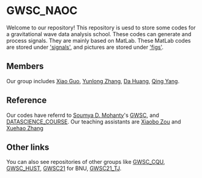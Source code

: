 # GWSC_NAOC
Welcome to our repository! This repository is uesd to store some codes for a gravitational wave data analysis school. 
These codes can generate and process signals. They are mainly based on MatLab. 
These MatLab codes are stored under ['signals'](https://github.com/guoxiaowhu/GWSC_NAOC/tree/main/signals), and pictures are stored under ['figs'](https://github.com/guoxiaowhu/GWSC_NAOC/tree/main/figs).

## Members
Our group includes [Xiao Guo](https://github.com/guoxiaowhu), [Yunlong Zhang](https://github.com/zhangyunlong001), [Da Huang](https://github.com/huangda300), [Qing Yang](https://github.com/yQing-121).
## Reference
Our codes have referrd to [Soumya D. Mohanty](https://github.com/mohanty-sd)'s [GWSC](https://github.com/mohanty-sd/GWSC), and [DATASCIENCE_COURSE](https://github.com/mohanty-sd/DATASCIENCE_COURSE). Our teaching assistants are [Xiaobo Zou](https://github.com/xiaobozou) and [Xuehao Zhang](https://github.com/David-Zhang1) 
## Other links
You can also see repositories of other groups like [GWSC_CQU](https://github.com/gwsccqu/GWSC_CQU), [GWSC_HUST](https://github.com/wenfanfeng/GWSC_HUST), [GWSC21](https://github.com/BNUGW/GWSC21) for BNU, [GWSC21_TJ](https://github.com/Xiaotongwei/GWSC21_TJ).
